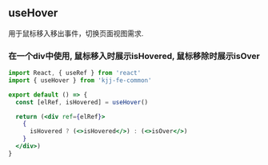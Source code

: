 ## useHover

用于鼠标移入移出事件，切换页面视图需求.

### 在一个div中使用, 鼠标移入时展示isHovered, 鼠标移除时展示isOver
```jsx
import React, { useRef } from 'react'
import { useHover } from 'kjj-fe-common'

export default () => {
  const [elRef, isHovered] = useHover()

  return (<div ref={elRef}>
    {
      isHovered ? (<>isHovered</>) : (<>isOver</>)
    }
  </div>)
}
```